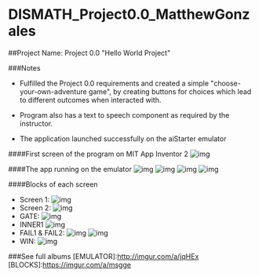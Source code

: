 # DISMATH_Project0.0_MatthewGonzales

##Project Name: Project 0.0 "Hello World Project" 

###Notes
- Fulfilled the Project 0.0 requirements and created a simple "choose-your-own-adventure game",
by creating buttons for choices which lead to different outcomes when interacted with.

- Program also has a text to speech component as required by the instructor.

- The application launched successfully on the aiStarter emulator

####First screen of the program on MIT App Inventor 2
![img](http://i.imgur.com/6r5vv4J.jpg)

####The app running on the emulator
![img](http://imgur.com/EH9RNkI)
![img](http://imgur.com/TjraqZU)
![img](http://imgur.com/ShIn0KI)
![img](http://imgur.com/JE04z0P)

####Blocks of each screen

- Screen 1:
![img](http://imgur.com/Icc5CfA)
- Screen 2:
![img](http://imgur.com/0TItX7F)
- GATE:
![img](http://imgur.com/1jr2Bqh)
- INNER1
![img](http://imgur.com/SZlIbV4)
- FAIL1 & FAIL2:
![img](http://imgur.com/SGASlva)
![img](http://imgur.com/9BFsil9)
- WIN:
![img](http://imgur.com/r3ym3FI)


###See full albums
[EMULATOR]:http://imgur.com/a/jqHEx
[BLOCKS]:https://imgur.com/a/msgge


